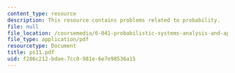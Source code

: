 ```yaml
---
content_type: resource
description: This resource contains problems related to probability.
file: null
file_location: /coursemedia/6-041-probabilistic-systems-analysis-and-applied-probability-spring-2006/f286c212bdae7cc0981e6e7e98536a15_ps11.pdf
file_type: application/pdf
resourcetype: Document
title: ps11.pdf
uid: f286c212-bdae-7cc0-981e-6e7e98536a15
---
```

